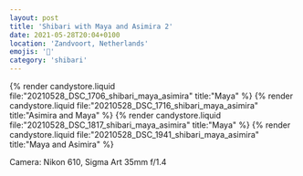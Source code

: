 ```yaml
---
layout: post
title: 'Shibari with Maya and Asimira 2'
date: 2021-05-28T20:04+0100
location: 'Zandvoort, Netherlands'
emojis: '🔞'
category: 'shibari'
---
```


{% render candystore.liquid file:"20210528_DSC_1706_shibari_maya_asimira" title:"Maya" %}
{% render candystore.liquid file:"20210528_DSC_1716_shibari_maya_asimira" title:"Asimira and Maya" %}
{% render candystore.liquid file:"20210528_DSC_1817_shibari_maya_asimira" title:"Maya" %}
{% render candystore.liquid file:"20210528_DSC_1941_shibari_maya_asimira" title:"Maya and Asimira" %}

Camera: Nikon 610, Sigma Art 35mm f/1.4
